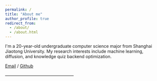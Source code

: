 ```yaml
---
permalink: /
title: "About me"
author_profile: true
redirect_from: 
  - /about/
  - /about.html
---
```

I'm a 20-year-old undergraduate computer science major from Shanghai Jiaotong University. My research interests include machine learning, diffusion, and knowledge quiz backend optimization.

[Email](3500063778@sjtu.edu.cn) / [Github](https://github.com/yyqiu35000) 


————————————————
